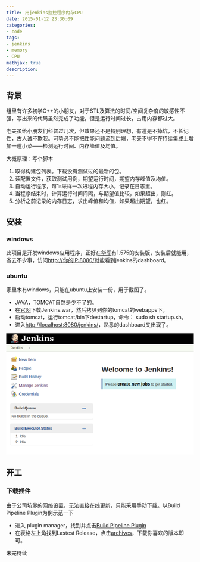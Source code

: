 ```yaml
---
title: 用jenkins监控程序内存CPU
date: 2015-01-12 23:30:09
categories:
- code
tags: 
- jenkins
- memory
- CPU
mathjax: true
description:
---
```



## 背景 

组里有许多初学C++的小朋友，对于STL及算法的时间/空间复杂度的敏感性不强，写出来的代码虽然完成了功能，但是运行时间过长，占用内存都过大。

老夫虽给小朋友们科普过几次，但效果还不是特别理想，有道是不掉坑，不长记性，古人诚不欺我。可势必不能把性能问题流到后端，老夫不得不在持续集成上增加一道小菜——检测运行时间、内存峰值及均值。

大概原理：写个脚本

1. 取得构建包列表。下载没有测试过的最新的包。
2. 读配置文件，获取测试用例，期望运行时间，期望内存峰值及均值。
3. 自动运行程序，每1s采样一次进程内存大小，记录在日志里。
4. 当程序结束时，计算运行时间间隔，与期望值比较，如果超出，则红。
5. 分析之前记录的内存日志，求出峰值和均值，如果超出期望，也红。

<!--more-->

## 安装

### windows

此项目是开发windows应用程序，正好在[华军](http://www.onlinedown.net/soft/172085.htm)有1.575的安装版，安装后就能用，省去不少事，访问[http://你的IP:8080/](http://localhost:8080/)就能看到jenkins的dashboard。


### ubuntu
家里木有windows，只能在ubuntu上安装一份，用于截图了。

- JAVA，TOMCAT自然是少不了的。
- 在[官网](http://jenkins-ci.org/)下载Jenkins.war，然后拷贝到你的tomcat的webapps下。
- 启动tomcat，运行tomcat/bin下destartup，命令： sudo sh startup.sh。
- 进入[http://localhost:8080/jenkins/](http://localhost:8080/jenkins/)，熟悉的dashboard又出现了。

![](https://raw.githubusercontent.com/CodeJuan/codejuan.github.io/master/images/blog/jenkins/jenkins_welcome.png)

## 开工

### 下载插件
由于公司坑爹的网络设置，无法直接在线更新，只能采用手动下载。以Build Pipeline Plugin为例示范一下
- 进入 plugin manager，找到并点击[Build Pipeline Plugin](https://wiki.jenkins-ci.org/display/JENKINS/Build+Pipeline+Plugin)
- 在表格左上角找到Lastest Release，点击[archives](http://updates.jenkins-ci.org/download/plugins/build-pipeline-plugin/)，下载你喜欢的版本即可。


未完待续
